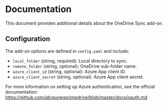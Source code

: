 # Documentation

This document provides additional details about the OneDrive Sync add-on.

## Configuration

The add-on options are defined in `config.yaml` and include:

- `local_folder` (string, required): Local directory to sync.
- `remote_folder` (string, optional): OneDrive sub-folder name.
- `azure_client_id` (string, optional): Azure App client ID.
- `azure_client_secret` (string, optional): Azure App client secret.

For more information on setting up Azure authentication, see the official documentation:
https://github.com/abraunegg/onedrive/blob/master/docs/oauth.md
